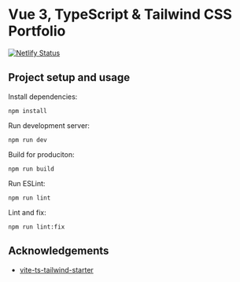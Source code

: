 # Vue 3, TypeScript & Tailwind CSS Portfolio

[![Netlify Status](https://api.netlify.com/api/v1/badges/4963c89b-99fa-4617-8c49-483c5a6714b4/deploy-status)](https://app.netlify.com/sites/leafy-horse-3396ae/deploys)



## Project setup and usage

Install dependencies:

```
npm install
```

Run development server:

```
npm run dev
```

Build for produciton:

```
npm run build
```

Run ESLint:

```
npm run lint
```

Lint and fix:

```
npm run lint:fix
```

## Acknowledgements

- [vite-ts-tailwind-starter](https://github.com/Uninen/vite-ts-tailwind-starter) 
